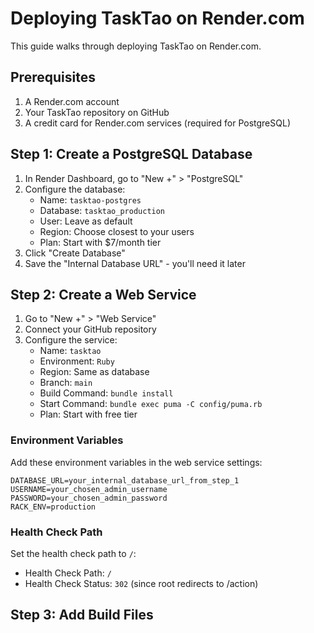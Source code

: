 # Deploying TaskTao on Render.com

This guide walks through deploying TaskTao on Render.com.

## Prerequisites

1. A Render.com account
2. Your TaskTao repository on GitHub
3. A credit card for Render.com services (required for PostgreSQL)

## Step 1: Create a PostgreSQL Database

1. In Render Dashboard, go to "New +" > "PostgreSQL"
2. Configure the database:
   - Name: `tasktao-postgres`
   - Database: `tasktao_production`
   - User: Leave as default
   - Region: Choose closest to your users
   - Plan: Start with $7/month tier
3. Click "Create Database"
4. Save the "Internal Database URL" - you'll need it later

## Step 2: Create a Web Service

1. Go to "New +" > "Web Service"
2. Connect your GitHub repository
3. Configure the service:
   - Name: `tasktao`
   - Environment: `Ruby`
   - Region: Same as database
   - Branch: `main`
   - Build Command: `bundle install`
   - Start Command: `bundle exec puma -C config/puma.rb`
   - Plan: Start with free tier

### Environment Variables

Add these environment variables in the web service settings:

```
DATABASE_URL=your_internal_database_url_from_step_1
USERNAME=your_chosen_admin_username
PASSWORD=your_chosen_admin_password
RACK_ENV=production
```

### Health Check Path

Set the health check path to `/`:
- Health Check Path: `/`
- Health Check Status: `302` (since root redirects to /action)

## Step 3: Add Build Files 